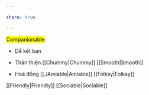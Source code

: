 ---  
share: true  
---  
<mark class="hltr-orange-peel">Companionable</mark>:  
- Dễ kết bạn  
- Thân thiện [[Chummy|Chummy]] [[Smooth|Smooth]]  
- Hoà đồng [[./Amiable|Amiable]] [[Folksy|Folksy]]  
[[Friendly|Friendly]] [[Sociable|Sociable]]